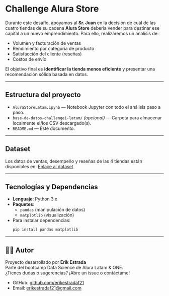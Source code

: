 # Challenge Alura Store

Durante este desafío, apoyamos al **Sr. Juan** en la decisión de cuál de las cuatro tiendas de su cadena **Alura Store** debería vender para destinar ese capital a un nuevo emprendimiento. Para ello, realizaremos un análisis de:

- Volumen y facturación de ventas  
- Rendimiento por categoría de producto  
- Satisfacción del cliente (reseñas)  
- Costos de envío  

El objetivo final es **identificar la tienda menos eficiente** y presentar una recomendación sólida basada en datos.

---

## Estructura del proyecto  
- `AluraStoreLatam.ipynb` — Notebook Jupyter con todo el análisis paso a paso.  
- `base-de-datos-challenge1-latam/` *(opcional)* — Carpeta para almacenar localmente el/los CSV descargado(s).  
- `README.md` — Este documento.  

---

## Dataset  
Los datos de ventas, desempeño y reseñas de las 4 tiendas están disponibles en: [Enlace al dataset](https://github.com/alura-es-cursos/challenge1-data-science-latam)

---
## Tecnologías y Dependencias
- **Lenguaje**: Python 3.x  
- **Paquetes**:
  - `pandas` (manipulación de datos)
  - `matplotlib` (visualización)
- Para instalar dependencias:
  ```bash
  pip install pandas matplotlib

---
## 👩‍💻 Autor

Proyecto desarrollado por **Erik Estrada**  
Parte del bootcamp Data Science de Alura Latam & ONE.  
¿Tienes dudas o sugerencias? ¡Abre un issue o contáctame!  
- GitHub: [github.com/erikestradaf21](https://github.com/erikestradaf21)  
- Email: erikestradaf21@gmail.com
